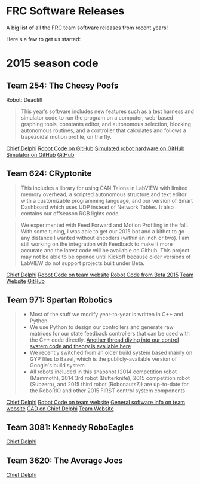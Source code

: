 # FRC Software Releases
A big list of all the FRC team software releases from recent years!

Here's a few to get us started:

# 2015 season code

## Team 254: The Cheesy Poofs

Robot: Deadlift

> This year’s software includes new features such as a test harness and simulator code to run the program on a computer, web-based graphing tools, constants editor, and autonomous selection, blocking autonomous routines, and a controller that calculates and follows a trapezoidal motion profile, on the fly.

[Chief Delphi](http://www.chiefdelphi.com/forums/showthread.php?t=137843)
[Robot Code on GitHub](https://github.com/Team254/FRC-2015)
[Simulated robot hardware on GitHub](https://github.com/Team254/Sim-FRC-2015)
[Simulator on GitHub](https://github.com/tombot/FakeWPILib)
[GitHub](https://github.com/Team254)

## Team 624: CRyptonite

>  This includes a library for using CAN Talons in LabVIEW with limited memory overhead, a scripted autonomous structure and text editor with a customizable programming language, and our version of Smart Dashboard which uses UDP instead of Network Tables. It also contains our offseason RGB lights code.

>  We experimented with Feed Forward and Motion Profiling in the fall. With some tuning, I was able to get our 2015 bot and a kitbot to go any distance I wanted without encoders (within an inch or two). I am still working on the integration with Feedback to make it more accurate and the latest code will be available on Github. This project may not be able to be opened until Kickoff because older versions of LabVIEW do not support projects built under Beta.

[Chief Delphi](http://www.chiefdelphi.com/forums/showthread.php?t=140790)
[Robot Code on team website](http://team624.org/files/624%202015%20Code%20Release.zip)
[Robot Code from Beta 2015](http://team624.org/files/624-Feed-Forward-R-D.zip)
[Team Website](http://team624.org/?controller=page&action=programmingResources)
[GitHub](https://github.com/Team624)

## Team 971: Spartan Robotics

> * Most of the stuff we modify year-to-year is written in C++ and Python
> * We use Python to design our controllers and generate raw matrices for our state feedback controllers that can be used with the C++ code directly. [Another thread diving into our control system code and theory is available here](http://www.chiefdelphi.com/forums/showthread.php?t=129574)
> * We recently switched from an older build system based mainly on GYP files to Bazel, which is the publicly-available version of Google's build system
> * All robots included in this snapshot (2014 competition robot (Mammoth), 2014 3rd robot (Butterknife), 2015 competition robot (Subzero), and 2015 third robot (Robonauts?)) are up-to-date for the RoboRIO and other 2015 FIRST control system components

[Chief Delphi](http://www.chiefdelphi.com/forums/showthread.php?t=140568)
[Robot Code on team website](http://robotics.mvla.net/spartanrobotics/releases/src/2015_code.tar.gz)
[General software info on team website](http://frc971.org/content/2015-software)
[CAD on Chief Delphi](http://www.chiefdelphi.com/forums/showthread.php?threadid=137883)
[Team Website](http://frc971.org/)

## Team 3081: Kennedy RoboEagles

[Chief Delphi](http://www.chiefdelphi.com/forums/showthread.php?t=140791)

## Team 3620: The Average Joes

[Chief Delphi](http://www.chiefdelphi.com/forums/showthread.php?t=140729)

